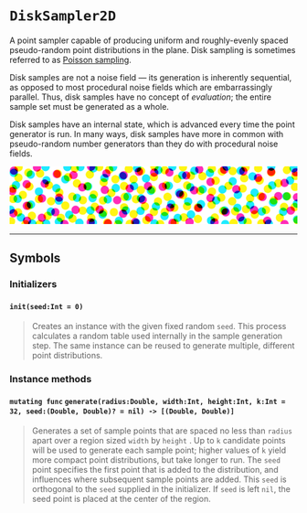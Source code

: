 # ``DiskSampler2D``

A point sampler capable of producing uniform and roughly-evenly spaced pseudo-random point distributions in the plane. Disk sampling is sometimes referred to as [Poisson sampling](https://en.wikipedia.org/wiki/Supersampling#Poisson_disc).

Disk samples are not a noise field — its generation is inherently sequential, as opposed to most procedural noise fields which are embarrassingly parallel. Thus, disk samples have no concept of *evaluation*; the entire sample set must be generated as a whole.

Disk samples have an internal state, which is advanced every time the point generator is run. In many ways, disk samples have more in common with pseudo-random number generators than they do with procedural noise fields.

![](png/banner_disk2d.png)
***

## Symbols

### Initializers

#### `init(seed:Int = 0)`
> Creates an instance with the given fixed random `seed`. This process calculates a random table used internally in the sample generation step. The same instance can be reused to generate multiple, different point distributions.

### Instance methods

#### `mutating func` `generate(radius:Double, width:Int, height:Int, k:Int = 32, seed:(Double, Double)? = nil) -> [(Double, Double)]`
> Generates a set of sample points that are spaced no less than `radius` apart over a region sized `width` by `height` . Up to `k` candidate points will be used to generate each sample point; higher values of `k` yield more compact point distributions, but take longer to run. The `seed` point specifies the first point that is added to the distribution, and influences where subsequent sample points are added. This `seed` is orthogonal to the `seed` supplied in the initializer. If `seed` is left `nil`, the seed point is placed at the center of the region.
